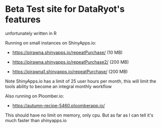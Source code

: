 # Beta Test site for DataRyot's features
unfortunately written in R

Running on small instances on ShinyApps.io:

- https://pirawna.shinyapps.io/repeatPurchase/ (10 MB)
     
- https://pirawna.shinyapps.io/repeatPurchase2/ (200 MB)
     
- https://pirawna1.shinyapps.io/repeatPurchase/ (200 MB)

Note ShinyApps.io has a limit of 25 user hours per month, this will limit the tools ability to become an integral monthly workflow 



Also running on Ploomber.io:

- https://autumn-recipe-5460.ploomberapp.io/


This should have no limit on memory, only cpu. But as far as I can tell it's much faster than shinyapps.io

